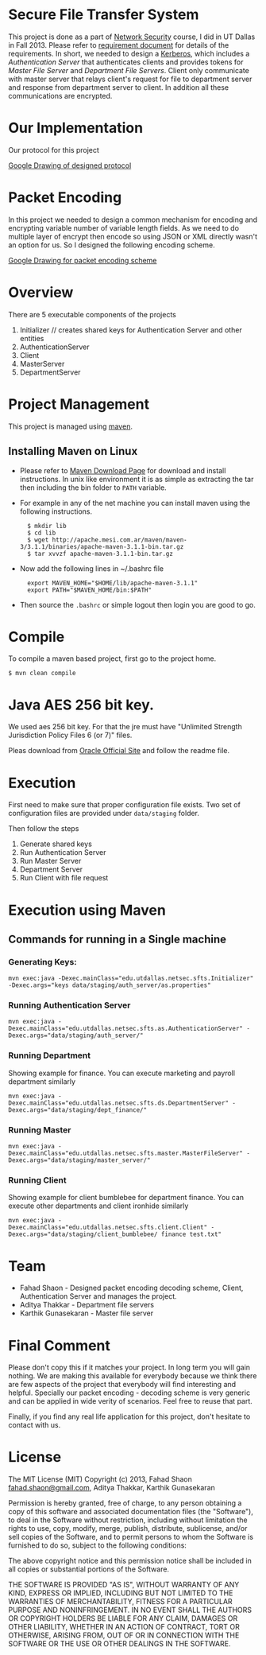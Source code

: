 # Secure File Transfer System

This project is done as a part of [Network Security](http://go.utdallas.edu/cs6349.001.13f) course, I did in UT Dallas in Fall 2013.
Please refer to [requirement document](https://docs.google.com/file/d/0B2OZg77xly1YY0U1SlFtMUozeWM/edit) for
details of the requirements. In short, we needed to design a [Kerberos](http://en.wikipedia.org/wiki/Kerberos_(protocol)),
which includes a *Authentication Server* that authenticates clients and provides tokens for *Master File Server*
and *Department File Servers*. Client only communicate with master server that relays client's request for file to
department server and response from department server to client. In addition all these communications are encrypted.


# Our Implementation

Our protocol for this project

[Google Drawing of designed protocol](https://docs.google.com/drawings/d/1pHUXRm_G7lpaCbiAJhBWWk8RvXEJx7usANGYkOlzeTE/edit)


# Packet Encoding

In this project we needed to design a common mechanism for encoding and encrypting variable number of
variable length fields. As we need to do multiple layer of encrypt then encode so using JSON or XML directly
wasn't an option for us. So I designed the following encoding scheme.

[Google Drawing for packet encoding scheme](https://docs.google.com/drawings/d/1JEsAV2_QMP4MamgAFtu-wV-rd1g6qMAS7UxV4xaYkXI/edit)

# Overview

There are 5 executable components of the projects

1. Initializer                  // creates shared keys for Authentication Server and other entities
2. AuthenticationServer
3. Client
4. MasterServer
5. DepartmentServer


# Project Management

This project is managed using [maven](http://maven.apache.org/).

## Installing Maven on Linux

- Please refer to [Maven Download Page](http://maven.apache.org/download.cgi) for download and install instructions. In unix like environment it is as simple as extracting the tar then including the bin folder to `PATH` variable.
- For example in any of the net machine you can install maven using the following instructions.

        $ mkdir lib
        $ cd lib
        $ wget http://apache.mesi.com.ar/maven/maven-3/3.1.1/binaries/apache-maven-3.1.1-bin.tar.gz
        $ tar xvvzf apache-maven-3.1.1-bin.tar.gz


- Now add the following lines in ~/.bashrc file

        export MAVEN_HOME="$HOME/lib/apache-maven-3.1.1"
        export PATH="$MAVEN_HOME/bin:$PATH"

- Then source the `.bashrc` or simple logout then login you are good to go.

# Compile

To compile a maven based project, first go to the project home.

    $ mvn clean compile

# Java AES 256 bit key.

We used aes 256 bit key. For that the jre must have "Unlimited Strength Jurisdiction Policy Files 6 (or 7)" files.

Pleas download from [Oracle Official Site](http://www.oracle.com/technetwork/java/javase/downloads/index.html) and
follow the readme file.

# Execution

First need to make sure that proper configuration file exists. Two set of configuration files are provided
under `data/staging` folder.

Then follow the steps

1. Generate shared keys
2. Run Authentication Server
3. Run Master Server
4. Department Server
5. Run Client with file request


# Execution using Maven

## Commands for running in a Single machine

### Generating Keys:

    mvn exec:java -Dexec.mainClass="edu.utdallas.netsec.sfts.Initializer" -Dexec.args="keys data/staging/auth_server/as.properties"

### Running Authentication Server

    mvn exec:java -Dexec.mainClass="edu.utdallas.netsec.sfts.as.AuthenticationServer" -Dexec.args="data/staging/auth_server/"

### Running Department

Showing example for finance. You can execute marketing and payroll department similarly

    mvn exec:java -Dexec.mainClass="edu.utdallas.netsec.sfts.ds.DepartmentServer" -Dexec.args="data/staging/dept_finance/"

### Running Master

    mvn exec:java -Dexec.mainClass="edu.utdallas.netsec.sfts.master.MasterFileServer" -Dexec.args="data/staging/master_server/"

### Running Client

Showing example for client bumblebee for department finance. You can execute other departments and client ironhide similarly

    mvn exec:java -Dexec.mainClass="edu.utdallas.netsec.sfts.client.Client" -Dexec.args="data/staging/client_bumblebee/ finance test.txt"

# Team

* Fahad Shaon - Designed packet encoding decoding scheme, Client, Authentication Server and manages the project.
* Aditya Thakkar - Department file servers
* Karthik Gunasekaran - Master file server

# Final Comment

Please don't copy this if it matches your project. In long term you will gain nothing. We are
making this available for everybody because we think there are few aspects of the project that
everybody will find interesting and helpful. Specially our packet encoding - decoding scheme is very generic
and can be applied in wide verity of scenarios. Feel free to reuse that part.

Finally, if you find any real life application for this project, don't hesitate to contact with us.


# License

The MIT License (MIT)
Copyright (c) 2013, Fahad Shaon <fahad.shaon@gmail.com>, Aditya Thakkar, Karthik Gunasekaran

Permission is hereby granted, free of charge, to any person obtaining a copy of this software and associated documentation files (the "Software"), to deal in the Software without restriction, including without limitation the rights to use, copy, modify, merge, publish, distribute, sublicense, and/or sell copies of the Software, and to permit persons to whom the Software is furnished to do so, subject to the following conditions:

The above copyright notice and this permission notice shall be included in all copies or substantial portions of the Software.

THE SOFTWARE IS PROVIDED "AS IS", WITHOUT WARRANTY OF ANY KIND, EXPRESS OR IMPLIED, INCLUDING BUT NOT LIMITED TO THE WARRANTIES OF MERCHANTABILITY, FITNESS FOR A PARTICULAR PURPOSE AND NONINFRINGEMENT. IN NO EVENT SHALL THE AUTHORS OR COPYRIGHT HOLDERS BE LIABLE FOR ANY CLAIM, DAMAGES OR OTHER LIABILITY, WHETHER IN AN ACTION OF CONTRACT, TORT OR OTHERWISE, ARISING FROM, OUT OF OR IN CONNECTION WITH THE SOFTWARE OR THE USE OR OTHER DEALINGS IN THE SOFTWARE.